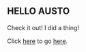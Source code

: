 ## HELLO AUSTO

Check it out!  I did a thing!

Click [here](https://sccapstone.github.io/Sense-Able/) to go [here](https://sccapstone.github.io/Sense-Able/).
